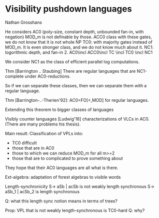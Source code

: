 # Visibility pushdown languages

Nathan Grosshans

He considers AC0 (poly-size, constant depth, unbounded fan-in, with negation)
MOD_m is not definable by those.
ACC0 class with these gates, we do not know that it is not whole NP
TC0: with majority gates instead of MOD_m. It is even stronger class, and we do
not know much about it.
NC1: logorithmic depth, and fan-in 2. 
AC0\incl ACC0\incl TC \incl TC0 \incl NC1

We consider NC1 as the class of efficient parallel log computations.

Thm [Barrington .. Staubing] 
There are regular languages that are NC1-complete under AC0-reductions. 

So if we can separate these classes, then we can separate them with a regular
language.

Thm [Barrington-..-Therien'92]: AC0=FO[<,MOD] for regular languages.

Extending this theorem to bigger classes of languages

Visibly counter languages [Ludwig'18] characterizations of VLCs in AC0. (There
are many problems his thesis).

Main result:
Classification of VPLs into:
- TC0 difficult
- those that are in AC0
- those to which we can reduce MOD_m for all m>=2
- those that are to complicated to prove something about

They hope that their AC0 languages are all what is there.

Ext-algebra: adaptation of forest algebras to visible words

Length-synchronicity
S-> aSb | acSb is not weakly length synchronous
S-> aSb_1 | acSb_2 is length synchronous

Q: what this length sync notion means in terms of trees?

Prop: VPL that is not weakly length-synchronous is TC0-hard
Q: why?









